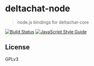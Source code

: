 # deltachat-node

> node.js bindings for deltachat-core

[![Build Status](https://travis-ci.org/deltachat/deltachat-node.svg?branch=master)](https://travis-ci.org/deltachat/deltachat-node)
[![JavaScript Style Guide](https://img.shields.io/badge/code_style-standard-brightgreen.svg)](https://standardjs.com)

## License

GPLv3

